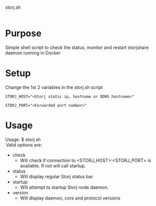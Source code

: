 storj.sh <option>
# Purpose
Simple shell script to check the status, monitor and restart storjshare daemon running in Docker

# Setup
Change the 1st 2 variables in the storj.sh script
```
STORJ_HOST="<Storj static ip, hostname or DDNS hostname>"

STORJ_PORT="<Forwarded port number>"
```
  
# Usage

Usage: $ storj.sh <option>
Valid options are:
- check
  - Will check if connection to <STORJ_HOST>:<STORJ_PORT> is available. If not will call startup.
- status
  - Will display regular Storj status bar.
- startup
  - Will attempt to startup Storj node daemon.
- version
  - Will display daemon, core and protocol versions





  
